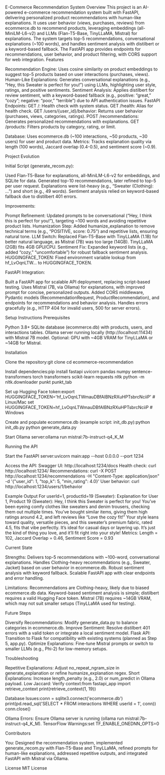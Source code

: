 E-Commerce Recommendation System
Overview
This project is an AI-powered e-commerce recommendation system built with FastAPI, delivering personalized product recommendations with human-like explanations. It uses user behavior (views, purchases, reviews) from ecommerce.db to recommend products, leveraging embeddings (all-MiniLM-L6-v2) and LLMs (Flan-T5-Base, TinyLLaMA, Mistral) for explanations. The system targets top-5 recommendations, conversational explanations (~100 words), and handles sentiment analysis with distilbert or a keyword-based fallback. The FastAPI app provides endpoints for recommendations, user behavior, and product filtering, with CORS support for web integration.
Features

Recommendation Engine: Uses cosine similarity on product embeddings to suggest top-5 products based on user interactions (purchases, views).
Human-Like Explanations: Generates conversational explanations (e.g., “Hey, this Sweater is perfect for you!”) using LLMs, highlighting user style, ratings, and positive sentiments.
Sentiment Analysis: Applies distilbert for review sentiment, with a keyword-based fallback (e.g., positive: “great,” “cozy”; negative: “poor,” “terrible”) due to API authentication issues.
FastAPI Endpoints:
GET /: Health check with system status.
GET /health: Alias for health check.
GET /users/{user_id}/behavior: Returns user behavior (purchases, views, categories, ratings).
POST /recommendations: Generates personalized recommendations with explanations.
GET /products: Filters products by category, rating, or limit.


Database: Uses ecommerce.db (~100 interactions, ~50 products, ~30 users) for user and product data.
Metrics: Tracks explanation quality via length (100 words), Jaccard overlap (0.4-0.5), and sentiment score (~0.9).

Project Evolution

Initial Script (generate_recom.py):

Used Flan-T5-Base for explanations, all-MiniLM-L6-v2 for embeddings, and SQLite for data.
Generated top-10 recommendations, later refined to top-5 per user request.
Explanations were list-heavy (e.g., “Sweater (Clothing): ...”) and short (e.g., 49 words).
Sentiment analysis relied on keyword-based fallback due to distilbert 401 errors.


Improvements:

Prompt Refinement: Updated prompts to be conversational (“Hey, I think this is perfect for you!”), targeting ~100 words and avoiding repetitive product lists.
Humanization Step: Added humanize_explanation to remove technical terms (e.g., “POSITIVE, score: 0.75”) and repetitive lists, ensuring natural tone.
LLM Switch: Replaced Flan-T5-Base with TinyLLaMA (1.1B) for better natural language, as Mistral (7B) was too large (14GB). TinyLLaMA (2GB) fits 4GB GPU/CPU.
Sentiment Fix: Expanded keyword lists (e.g., added “cozy,” “uncomfortable”) for robust fallback sentiment analysis.
HUGGINGFACE_TOKEN: Fixed environment variable lookup from hf_LvOqnLTW... to HUGGINGFACE_TOKEN.


FastAPI Integration:

Built a FastAPI app for scalable API deployment, replacing script-based testing.
Uses Mistral (7B, via Ollama) for explanations, with improved prompt for concise, personalized outputs.
Added CORS middleware, Pydantic models (RecommendationRequest, ProductRecommendation), and endpoints for recommendations and behavior analysis.
Handles errors gracefully (e.g., HTTP 404 for invalid users, 500 for server errors).



Setup Instructions
Prerequisites

Python 3.8+
SQLite database (ecommerce.db) with products, users, and interactions tables.
Ollama server running locally (http://localhost:11434) with Mistral 7B model.
Optional: GPU with ~4GB VRAM for TinyLLaMA or ~14GB for Mistral.

Installation

Clone the repository:git clone <repository-url>
cd ecommerce-recommendation


Install dependencies:pip install fastapi uvicorn pandas numpy sentence-transformers torch transformers scikit-learn requests nltk
python -m nltk.downloader punkt punkt_tab


Set up Hugging Face token:export HUGGINGFACE_TOKEN='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'  # Linux/Mac
set HUGGINGFACE_TOKEN=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    # Windows


Create and populate ecommerce.db (example script: init_db.py):python init_db.py
python generate_data.py


Start Ollama server:ollama run mistral:7b-instruct-q4_K_M



Running the API

Start the FastAPI server:uvicorn main:app --host 0.0.0.0 --port 1234


Access the API:
Swagger UI: http://localhost:1234/docs
Health check: curl http://localhost:1234/
Recommendations: curl -X POST http://localhost:1234/recommendations -H "Content-Type: application/json" -d '{"user_id": 1, "top_k": 5, "min_rating": 4.0}'
User behavior: curl http://localhost:1234/users/1/behavior



Example Output
For userId=1, productId=19 (Sweater):
Explanation for User 1, Product 19 (Sweater):
Hey, I think this Sweater is perfect for you! You’ve been eyeing comfy clothes like sweaters and denim trousers, checking them out multiple times. You’ve bought similar items, giving them high ratings around 4.2, and left reviews like “Love the cozy fit!” Your style leans toward quality, versatile pieces, and this sweater’s premium fabric, rated 4.5, fits that vibe perfectly. It’s ideal for casual days or layering up. It’s just the kind of thing you love, and it’ll fit right into your style!
Metrics: Length = 102, Jaccard Overlap = 0.46, Sentiment Score = 0.93

Current State

Strengths:
Delivers top-5 recommendations with ~100-word, conversational explanations.
Handles Clothing-heavy recommendations (e.g., Sweater, Jacket) based on user behavior in ecommerce.db.
Robust sentiment analysis with keyword fallback.
Scalable FastAPI app with clear endpoints and error handling.


Limitations:
Recommendations are Clothing-heavy, likely due to biased ecommerce.db data.
Keyword-based sentiment analysis is simple; distilbert requires a valid Hugging Face token.
Mistral (7B) requires ~14GB VRAM, which may not suit smaller setups (TinyLLaMA used for testing).



Future Steps

Diversify Recommendations: Modify generate_data.py to balance categories in ecommerce.db.
Improve Sentiment: Resolve distilbert 401 errors with a valid token or integrate a local sentiment model.
Flask API: Transition to Flask for compatibility with existing systems (planned as Step 5, app.py).
Optimize Explanations: Fine-tune Mistral prompts or switch to smaller LLMs (e.g., Phi-2) for low-memory setups.

Troubleshooting

Repetitive Explanations: Adjust no_repeat_ngram_size in generate_explanation or refine humanize_explanation regex.
Short Explanations: Increase length_penalty (e.g., 2.0) or num_predict in Ollama payload.
Low Jaccard: Verify context:from fastapi_app import retrieve_context
print(retrieve_context(1, 19))


Database Issues:conn = sqlite3.connect('ecommerce.db')
print(pd.read_sql('SELECT * FROM interactions WHERE userId = 1', conn))
conn.close()


Ollama Errors: Ensure Ollama server is running (ollama run mistral:7b-instruct-q4_K_M).
TensorFlow Warnings:set TF_ENABLE_ONEDNN_OPTS=0



Contributors

You: Designed the recommendation system, implemented generate_recom.py with Flan-T5-Base and TinyLLaMA, refined prompts for human-like explanations, addressed repetitive outputs, and integrated FastAPI with Mistral via Ollama.

License
MIT License
